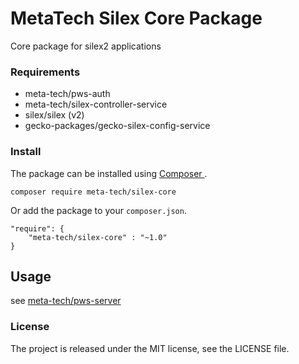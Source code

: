 # MetaTech Silex Core Package

Core package for silex2 applications


### Requirements

* meta-tech/pws-auth
* meta-tech/silex-controller-service
* silex/silex (v2)
* gecko-packages/gecko-silex-config-service


### Install

The package can be installed using [ Composer ](https://getcomposer.org/).
```
composer require meta-tech/silex-core
```

Or add the package to your `composer.json`.

```
"require": {
    "meta-tech/silex-core" : "~1.0"
}
```

## Usage

see [ meta-tech/pws-server ](https://github.com/meta-tech/pws-server)


### License

The project is released under the MIT license, see the LICENSE file.
